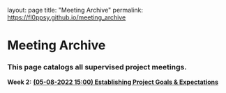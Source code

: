 layout: page
title: "Meeting Archive"
permalink: https://fl0ppsy.github.io/meeting_archive

# Meeting Archive

### This page catalogs all supervised project meetings.

**Week 2:** **[(05-08-2022 15:00) Establishing Project Goals & Expectations](https://fl0ppsy.github.io/050820221500_meeting)** 
